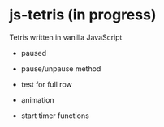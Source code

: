 # js-tetris (in progress)
Tetris written in vanilla JavaScript

- paused
- pause/unpause method

- test for full row
- animation
- start timer functions
